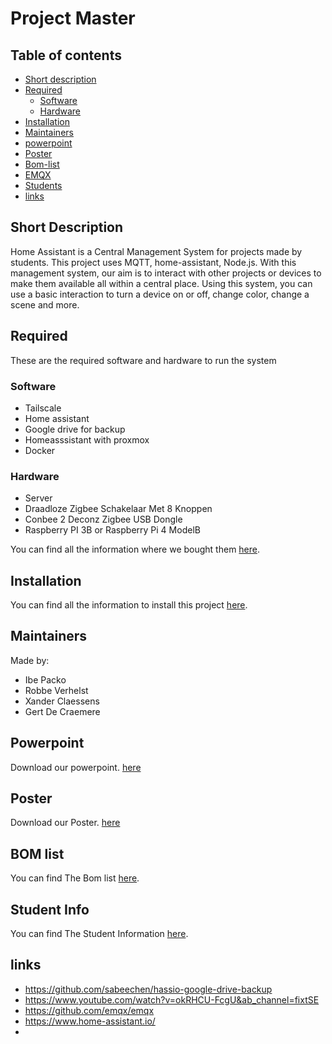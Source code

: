 # Project Master





## Table of contents

- [Short description](#short-description)
- [Required](#required)
  - [Software](#software)
  - [Hardware](#hardware)
- [Installation](#installation)
- [Maintainers](#maintainers)
- [powerpoint](#Powerpoint)
- [Poster](#Poster)
- [Bom-list](./documentation/BOMLIST.md)
- [EMQX](./documentation/EMQX.md)
- [Students](./documentation/STUDENTPROJECTS.md)
- [links](#links)

## Short Description

Home Assistant is a Central Management System for projects made by students.
This project uses MQTT, home-assistant, Node.js. With this management system, our aim is to interact with other projects or devices to make them available all within a central place.
Using this system, you can use a basic interaction to turn a device on or off, change color, change a scene and more.


## Required

These are the required software and hardware to run the system

### Software
 - Tailscale
 - Home assistant
 - Google drive for backup
 - Homeasssistant with proxmox
 - Docker

### Hardware

- Server
- Draadloze Zigbee Schakelaar Met 8 Knoppen
- Conbee 2 Deconz Zigbee USB Dongle
- Raspberry PI 3B or Raspberry Pi 4 ModelB

You can find all the information where we bought them [here](./documentation/BOMLIST.md).


## Installation

You can find all the information to install this project [here](./documentation/INSTALLATION.md).

## Maintainers

Made by:
 - Ibe Packo
 - Robbe Verhelst
 - Xander Claessens
 - Gert De Craemere


## Powerpoint

Download our powerpoint. [here](https://vivesonline-my.sharepoint.com/:f:/g/personal/r0901019_student_vives_be/Erk_sTz_4S9MkCufZ0eB564B7aQfrfN3rfPNdLfrI6m4tA?e=XpYHaS) <br />

## Poster

Download our Poster. [here](https://vivesonline-my.sharepoint.com/:f:/g/personal/r0937303_student_vives_be/EnZxGHNR7BBNhbjRPSCZOQEB5Z1SUFSEeUQmNq461D9abg?e=Ti41gJ)

## BOM list

You can find The Bom list [here](./documentation/BOMLIST.md).

## Student Info

You can find The Student Information [here](./documentation/STUDENTPROJECTS.md).
## links

- https://github.com/sabeechen/hassio-google-drive-backup 
- https://www.youtube.com/watch?v=okRHCU-FcgU&ab_channel=fixtSE
- https://github.com/emqx/emqx
- https://www.home-assistant.io/ 
- 